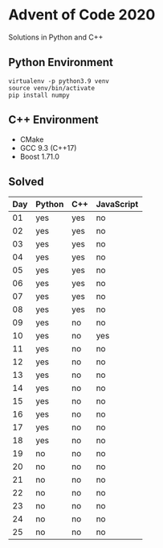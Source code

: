 # Advent of Code 2020

Solutions in Python and C++

## Python Environment

```
virtualenv -p python3.9 venv
source venv/bin/activate
pip install numpy
```

## C++ Environment

* CMake
* GCC 9.3 (C++17)
* Boost 1.71.0

## Solved

Day | Python | C++ | JavaScript
---|---|---|---
01 | yes | yes | no
02 | yes | yes | no
03 | yes | yes | no
04 | yes | yes | no
05 | yes | yes | no
06 | yes | yes | no
07 | yes | yes | no
08 | yes | yes | no
09 | yes | no | no
10 | yes | no | yes
11 | yes | no | no
12 | yes | no | no
13 | yes | no | no
14 | yes | no | no
15 | yes | no | no
16 | yes | no | no
17 | yes | no | no
18 | yes | no | no
19 | no | no | no
20 | no | no | no
21 | no | no | no
22 | no | no | no
23 | no | no | no
24 | no | no | no
25 | no | no | no

